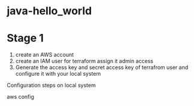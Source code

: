 # java-hello_world
# Stage 1 
1. create an AWS account 
2. create an IAM user for terraform assign it admin access 
3. Generate the access key and secret access key of terrafrom user and configure it with your local system 

Configuration steps on local system 

aws config 

